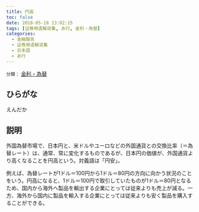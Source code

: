 ```yaml
---
title: 円高
toc: false
date: 2018-05-18 13:02:15
tags: [证券用语解说集, あ行, 金利・為替]
categories:
  - 金融服务
  - 证券用语解说集
  - 日本語
  - あ行
---
```


`分類：` [金利・為替](/tags/金利・為替/)

## ひらがな

えんだか

## 説明

外国為替市場で、日本円と、米ドルやユーロなどの外国通貨との交換比率（＝為替レート）は、通常、常に変化するものであるが、日本円の価値が、外国通貨より高くなることを円高という。対義語は「円安」。

例えば、為替レートが1ドル＝100円から1ドル＝80円の方向に向かう状況のことをいう。円高になると、1ドル＝100円で取引していたものが1ドル＝80円となるため、国内から海外へ製品を輸出する企業にとっては従来よりも売上が減る。一方、海外から国内に製品を輸入する企業にとっては従来よりも安く製品を購入することができる。
